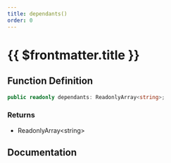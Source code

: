```yaml
---
title: dependants()
order: 0
---
```


# {{ $frontmatter.title }}

## Function Definition

```ts
public readonly dependants: ReadonlyArray<string>;
```

### Returns

* ReadonlyArray\<string\>

## Documentation

<!--@include: ./parts/dependants.md-->
